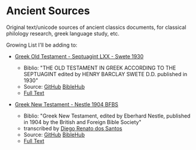 # Ancient Sources

Original text/unicode sources of ancient classics documents, for classical philology research, greek language study, etc.

Growing List I'll be adding to:

- [Greek Old Testament - Septuagint LXX - Swete 1930](LXX-Swete-1930)
  - Biblio:  "THE OLD TESTAMENT IN GREEK ACCORDING TO THE SEPTUAGINT edited by HENRY BARCLAY SWETE D.D.  published in 1930"
  - Source: [GitHub](https://github.com/eliranwong/LXX-Swete-1930) [BibleHub](https://biblehub.com/sepd/genesis/1.htm)
  - [Full Text](LXX-Swete-1930.txt)

- [Greek New Testament - Nestle 1904 BFBS](Nestle1904)
  - Biblio:  "Greek New Testament, edited by Eberhard Nestle, published in 1904 by the British and Foreign Bible Society"
  - transcribed by [Diego Renato dos Santos](https://sites.google.com/site/nestle1904/)
  - Source: [GitHub](https://github.com/biblicalhumanities/Nestle1904) [BibleHub](https://biblehub.com/nestle/matthew/1.htm)
  - [Full Text](Nestle1904.txt)
